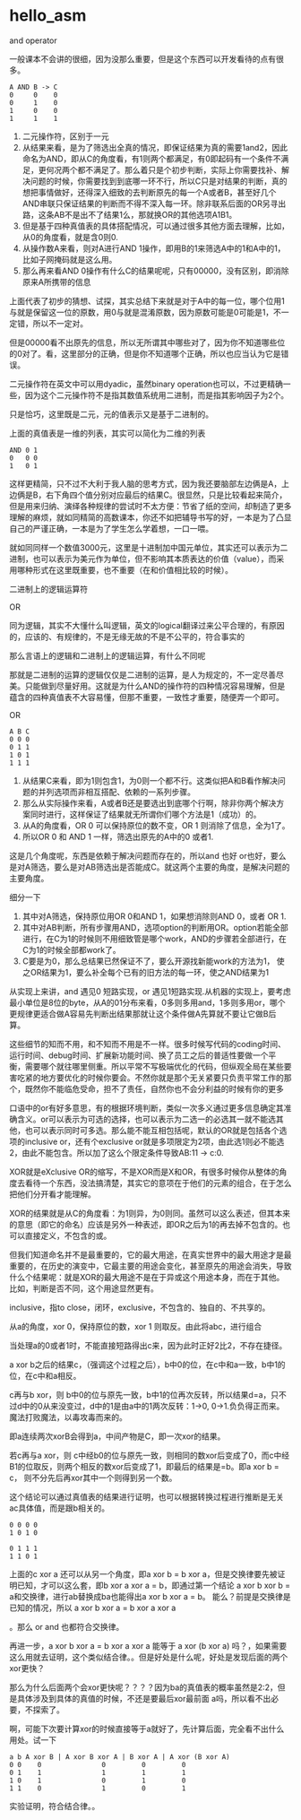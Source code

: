 # hello_asm

and operator

一般课本不会讲的很细，因为没那么重要，但是这个东西可以开发看待的点有很多。

```
A AND B -> C
0     0    0
0     1    0
1     0    0
1     1    1
```

1. 二元操作符，区别于一元
2. 从结果来看，是为了筛选出全真的情况，即保证结果为真的需要1and2，因此命名为AND，即从C的角度看，有1则两个都满足，有0即起码有一个条件不满足，更何况两个都不满足了。那么着只是个初步判断，实际上你需要找补、解决问题的时候，你需要找到到底哪一环不行，所以C只是对结果的判断，真的想把事情做好，还得深入细致的去判断原先的每一个A或者B，甚至好几个AND串联只保证结果的判断而不得不深入每一环。除非联系后面的OR另寻出路，这条AB不是出不了结果1么，那就换OR的其他选项A1B1。
3. 但是基于四种真值表的具体搭配情况，可以通过很多其他方面去理解，比如，从0的角度看，就是含0则0.
4. 从操作数A来看，则对A进行AND 1操作，即用B的1来筛选A中的1和A中的1，比如子网掩码就是这么用。
5. 那么再来看AND 0操作有什么C的结果呢呢，只有00000，没有区别，即消除原来A所携带的信息

上面代表了初步的猜想、试探，其实总结下来就是对于A中的每一位，哪个位用1与就是保留这一位的原数，用0与就是混淆原数，因为原数可能是0可能是1，不一定错，所以不一定对。

但是00000看不出原先的信息，所以无所谓其中哪些对了，因为你不知道哪些位的0对了。看，这里部分的正确，但是你不知道哪个正确，所以也应当认为它是错误。

二元操作符在英文中可以用dyadic，虽然binary operation也可以，不过更精确一些，因为这个二元操作符不是指其数值系统用二进制，而是指其影响因子为2个。

只是恰巧，这里既是二元，元的值表示又是基于二进制的。

上面的真值表是一维的列表，其实可以简化为二维的列表
```
AND 0 1
0   0 0
1   0 1
```

这样更精简，只不过不大利于我人脑的思考方式，因为我还要脑部左边俩是A，上边俩是B，右下角四个值分别对应最后的结果C。很显然，只是比较看起来简介，但是用来归纳、演绎各种规律的尝试时不太方便：节省了纸的空间，却制造了更多理解的麻烦，就如同精简的高数课本，你还不如把辅导书写的好，一本是为了凸显自己的严谨正确，一本是为了学生怎么学着想，一口一喂。

就如同同样一个数值3000元，这里是十进制加中国元单位，其实还可以表示为二进制，也可以表示为美元作为单位，但不影响其本质表达的价值（value），而采用哪种形式在这里既重要，也不重要（在和价值相比较的时候）。

二进制上的逻辑运算符

OR

同为逻辑，其实不大懂什么叫逻辑，英文的logical翻译过来公平合理的，有原因的，应该的、有规律的，不是无缘无故的不是不公平的，符合事实的

那么言语上的逻辑和二进制上的逻辑运算，有什么不同呢

那就是二进制的运算的逻辑仅仅是二进制的运算，是人为规定的，不一定尽善尽美。只能做到尽量好用。这就是为什么AND的操作符的四种情况容易理解，但是蕴含的四种真值表不大容易懂，但那不重要，一致性才重要，随便弄一个即可。

OR

```
A B C
0 0 0
0 1 1
1 0 1
1 1 1
```

1. 从结果C来看，即为1则包含1，为0则一个都不行。这类似把A和B看作解决问题的并列选项而非相互搭配、依赖的一系列步骤。
2. 那么从实际操作来看，A或者B还是要选出到底哪个行啊，除非你两个解决方案同时进行，这样保证了结果就无所谓你们哪个方法是1（成功）的。
3. 从A的角度看，OR 0 可以保持原位的数不变，OR 1 则消除了信息，全为1了。
4. 所以OR 0 和 AND 1 一样，筛选出原先的A中的0 或者1.

这是几个角度呢，东西是依赖于解决问题而存在的，所以and 也好 or也好，要么是对A筛选，要么是对AB筛选出是否能成C。就这两个主要的角度，是解决问题的主要角度。

细分一下
1. 其中对A筛选，保持原位用OR 0和AND 1，如果想消除则AND 0，或者 OR 1.
2. 其中对AB判断，所有步骤用AND，选项option的判断用OR。option若能全部进行，在C为1的时候则不用细致管是哪个work，AND的步骤若全部进行，在C为1的时候全部都work了。
3. C要是为0，那么总结果已然保证不了，要么开源找新能work的方法为1， 使之OR结果为1，要么补全每个已有的旧方法的每一环，使之AND结果为1

从实现上来讲，and 遇见0 短路实现，or 遇见1短路实现.从机器的实现上，要考虑最小单位是8位的byte，从A的01分布来看，0多则多用and，1多则多用or，哪个更规律更适合做A容易先判断出结果那就让这个条件做A先算就不要让它做B后算。

这些细节的知而不用，和不知而不用是不一样。很多时候写代码的coding时间、运行时间、debug时间、扩展新功能时间、换了员工之后的普适性要做一个平衡，需要哪个就往哪里侧重。所以平常不写极端优化的代码，但纵观全局在某些要害吃紧的地方要优化的时候你要会。不然你就是那个无关紧要只负责平常工作的那个，既然你不能临危受命，担不了责任，自然你也不会分利益的时候有你的更多

口语中的or有好多意思，有的根据环境判断，类似一次多义通过更多信息确定其准确含义。or可以表示为可选的选择，也可以表示为二选一的必选其一就不能选其他，也可以表示同时可多选。那么能不能互相包括呢，默认的OR就是包括各个选项的inclusive or，还有个exclusive or就是多项限定为2项，由此选1则必不能选2，由此不能包含。所以加了这么个限定条件导致AB:11 -> c:0.

XOR就是eXclusive OR的缩写，不是XOR而是X和OR，有很多时候你从整体的角度去看待一个东西，没法搞清楚，其实它的意项在于他们的元素的组合，在于怎么把他们分开看才能理解。

XOR的结果就是从C的角度看：为1则异，为0则同。虽然可以这么表述，但其本来的意思（即它的命名）应该是另外一种表述，即OR之后为1的再去掉不包含的。也可以直接定义，不包含的或。

但我们知道命名并不是最重要的，它的最大用途，在真实世界中的最大用途才是最重要的，在历史的演变中，它最主要的用途会变化，甚至原先的用途会消失，导致什么个结果呢：就是XOR的最大用途不是在于异或这个用途本身，而在于其他。比如，判断是否不同，这个用途显然更有。

inclusive，指to close，闭环，exclusive，不包含的、独自的、不共享的。

从a的角度，xor 0，保持原位的数，xor 1 则取反。由此将abc，进行组合

当处理a的0或者1时，不能直接短路得出c来，因为此时正好2比2，不存在捷径。

a xor b之后的结果c，（强调这个过程之后），b中0的位，在c中和a一致，b中1的位，在c中和a相反。

c再与b xor，则 b中0的位与原先一致，b中1的位再次反转，所以结果d=a，只不过d中的0从来没变过，d中的1是由a中的1两次反转：1->0, 0->1.负负得正而来。魔法打败魔法，以毒攻毒而来的。

即a连续两次xorB会得到a，中间产物是C，即一次xor的结果。

若c再与a xor，则 c中经b0的位与原先一致，则相同的数xor后变成了0，而c中经B1的位取反，则两个相反的数xor后变成了1，即最后的结果是=b。即a xor b = c， 则不分先后再xor其中一个则得到另一个数。

这个结论可以通过真值表的结果进行证明，也可以根据转换过程进行推断是无关ac具体值，而是跟b相关的。

```
0 0 0 0
1 0 1 0

0 1 1 1
1 1 0 1
```

上面的c xor a 还可以从另一个角度，即a xor b = b xor a，但是交换律要先被证明已知，才可以这么套，即b xor a xor a = b，即通过第一个结论 a xor b xor b = a和交换律，进行ab替换成ba也能得出a xor b xor a = b。 能么？前提是交换律是已知的情况，所以 a xor b xor a = b xor a xor a

。那么 or and 也都符合交换律。

再进一步，a xor b xor a = b xor a xor a 能等于 a xor (b xor a) 吗？，如果需要这么用就去证明，这个类似结合律。。但是好处是什么呢，好处是发现后面的两个xor更快？

那么为什么后面两个会xor更快呢？？？？因为ba的真值表的概率虽然是2:2，但是具体涉及到具体的真值的时候，不还是要最后xor最前面 a吗，所以看不出必要，不探索了。

啊，可能下次要计算xor的时候直接等于a就好了，先计算后面，完全看不出什么用处。试一下

```
a b A xor B | A xor B xor A | B xor A | A xor (B xor A)
0 0    0               0         0         0
0 1    1               1         1         1
1 0    1               0         1         0
1 1    0               1         0         1
```
实验证明，符合结合律。。
